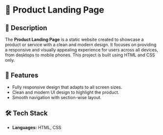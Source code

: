 # 🌟 Product Landing Page

## 📄 Description
The **Product Landing Page** is a static website created to showcase a product or service with a clean and modern design. It focuses on providing a responsive and visually appealing experience for users across all devices, from desktops to mobile phones. This project is built using HTML and CSS only.

## 🌟 Features
- Fully responsive design that adapts to all screen sizes.
- Clean and modern UI design to highlight the product.
- Smooth navigation with section-wise layout.

## 🛠️ Tech Stack
- **Languages:** HTML, CSS
